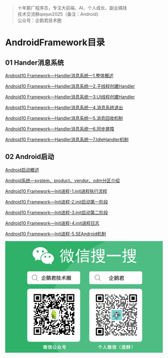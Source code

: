 > 十年鹅厂程序员，专注大前端、AI、个人成长、副业搞钱 <br>
> 技术交流群qiejun2025（备注：Android）<br>
> 公众号：企鹅君技术圈

# AndroidFramework目录

## 01 Hander消息系统

[Android10 Framework—Handler消息系统—1.整体概述](https://mp.weixin.qq.com/s/Yvwbc2AqDn4S1QMJ-fdmzw)

[Android10 Framework—Handler消息系统—2.子线程创建Handler](https://mp.weixin.qq.com/s/szcjODx_OJ8BpqFRquX5lg)

[Android10 Framework—Handler消息系统—3.UI线程创建Handler](https://mp.weixin.qq.com/s/cSnrEJyJzVYFOnLcgfCoZg)

[Android10 Framework—Handler消息系统—4.消息系统退出](https://mp.weixin.qq.com/s/tEcuDD5Ciil28g7onrUNRQ)

[Android10 Framework—Handler消息系统—5.消息回收机制](https://mp.weixin.qq.com/s/NiAj6fMr5K_99RcMQRF9Yw)

[Android10 Framework—Handler消息系统—6.同步屏障](https://mp.weixin.qq.com/s/k4oDbhzjkkGNMot3XFFc8Q)

[Android10 Framework—Handler消息系统—7.IdleHandler机制](https://mp.weixin.qq.com/s/ZHZcNwpTBrUPURmLird2eA)


## 02 Android启动

[Android启动概述](https://github.com/linuxjava/AndroidFramework/blob/main/02%20Android%E5%90%AF%E5%8A%A8/Android%E5%90%AF%E5%8A%A8%E6%A6%82%E8%BF%B0.md)

[Android系统—system、product、vendor、odm分区介绍](https://github.com/linuxjava/AndroidFramework/blob/main/02%20Android%E5%90%AF%E5%8A%A8/Android%E7%B3%BB%E7%BB%9F%E2%80%94system%E3%80%81product%E3%80%81vendor%E3%80%81odm%E5%88%86%E5%8C%BA%E4%BB%8B%E7%BB%8D.md)

[Android10 Framework—Init进程-1.init进程执行流程](https://github.com/linuxjava/AndroidFramework/blob/main/02%20Android%E5%90%AF%E5%8A%A8/Android10%20Framework%E2%80%94Init%E8%BF%9B%E7%A8%8B-1.init%E8%BF%9B%E7%A8%8B%E6%89%A7%E8%A1%8C%E6%B5%81%E7%A8%8B.md)

[Android10 Framework—Init进程-2.init启动第一阶段](https://github.com/linuxjava/AndroidFramework/blob/main/02%20Android%E5%90%AF%E5%8A%A8/Android10%20Framework%E2%80%94Init%E8%BF%9B%E7%A8%8B-1.init%E8%BF%9B%E7%A8%8B%E6%89%A7%E8%A1%8C%E6%B5%81%E7%A8%8B.md)

[Android10 Framework—Init进程-3.init启动第二阶段](https://github.com/linuxjava/AndroidFramework/blob/main/02%20Android%E5%90%AF%E5%8A%A8/Android10%20Framework%E2%80%94Init%E8%BF%9B%E7%A8%8B-1.init%E8%BF%9B%E7%A8%8B%E6%89%A7%E8%A1%8C%E6%B5%81%E7%A8%8B.md)

[Android10 Framework—Init进程-4.init进程日志](https://github.com/linuxjava/AndroidFramework/blob/main/02%20Android%E5%90%AF%E5%8A%A8/Android10%20Framework%E2%80%94Init%E8%BF%9B%E7%A8%8B-1.init%E8%BF%9B%E7%A8%8B%E6%89%A7%E8%A1%8C%E6%B5%81%E7%A8%8B.md)

[Android10 Framework—Init进程-5.SEAndroid机制](https://github.com/linuxjava/AndroidFramework/blob/main/02%20Android%E5%90%AF%E5%8A%A8/Android10%20Framework%E2%80%94Init%E8%BF%9B%E7%A8%8B-1.init%E8%BF%9B%E7%A8%8B%E6%89%A7%E8%A1%8C%E6%B5%81%E7%A8%8B.md)

![名片.jpg](https://raw.githubusercontent.com/linuxjava/AndroidFramework/refs/heads/main/images/%E5%90%8D%E7%89%87.jpg)

